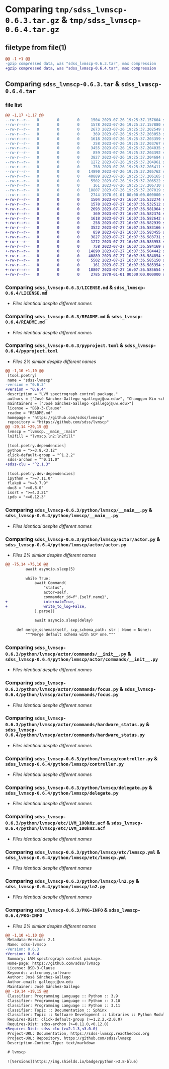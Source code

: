 # Comparing `tmp/sdss_lvmscp-0.6.3.tar.gz` & `tmp/sdss_lvmscp-0.6.4.tar.gz`

## filetype from file(1)

```diff
@@ -1 +1 @@
-gzip compressed data, was "sdss_lvmscp-0.6.3.tar", max compression
+gzip compressed data, was "sdss_lvmscp-0.6.4.tar", max compression
```

## Comparing `sdss_lvmscp-0.6.3.tar` & `sdss_lvmscp-0.6.4.tar`

### file list

```diff
@@ -1,17 +1,17 @@
--rw-r--r--   0        0        0     1504 2023-07-26 19:25:37.157604 sdss_lvmscp-0.6.3/LICENSE.md
--rw-r--r--   0        0        0     1578 2023-07-26 19:25:37.157880 sdss_lvmscp-0.6.3/README.md
--rw-r--r--   0        0        0     2673 2023-07-26 19:25:37.202549 sdss_lvmscp-0.6.3/pyproject.toml
--rw-r--r--   0        0        0      369 2023-07-26 19:25:37.203053 sdss_lvmscp-0.6.3/python/lvmscp/__init__.py
--rw-r--r--   0        0        0     1618 2023-07-26 19:25:37.203359 sdss_lvmscp-0.6.3/python/lvmscp/__main__.py
--rw-r--r--   0        0        0      258 2023-07-26 19:25:37.203767 sdss_lvmscp-0.6.3/python/lvmscp/actor/__init__.py
--rw-r--r--   0        0        0     3455 2023-07-26 19:25:37.204035 sdss_lvmscp-0.6.3/python/lvmscp/actor/actor.py
--rw-r--r--   0        0        0      859 2023-07-26 19:25:37.204392 sdss_lvmscp-0.6.3/python/lvmscp/actor/commands/__init__.py
--rw-r--r--   0        0        0     3827 2023-07-26 19:25:37.204684 sdss_lvmscp-0.6.3/python/lvmscp/actor/commands/focus.py
--rw-r--r--   0        0        0     1272 2023-07-26 19:25:37.204961 sdss_lvmscp-0.6.3/python/lvmscp/actor/commands/hardware_status.py
--rw-r--r--   0        0        0      758 2023-07-26 19:25:37.205411 sdss_lvmscp-0.6.3/python/lvmscp/controller.py
--rw-r--r--   0        0        0    14890 2023-07-26 19:25:37.205762 sdss_lvmscp-0.6.3/python/lvmscp/delegate.py
--rw-r--r--   0        0        0    40889 2023-07-26 19:25:37.206165 sdss_lvmscp-0.6.3/python/lvmscp/etc/LVM_100kHz.acf
--rw-r--r--   0        0        0     5502 2023-07-26 19:25:37.206522 sdss_lvmscp-0.6.3/python/lvmscp/etc/lvmscp.yml
--rw-r--r--   0        0        0      161 2023-07-26 19:25:37.206710 sdss_lvmscp-0.6.3/python/lvmscp/etc/schema.json
--rw-r--r--   0        0        0    18807 2023-07-26 19:25:37.207019 sdss_lvmscp-0.6.3/python/lvmscp/ln2.py
--rw-r--r--   0        0        0     2744 1970-01-01 00:00:00.000000 sdss_lvmscp-0.6.3/PKG-INFO
+-rw-r--r--   0        0        0     1504 2023-07-27 16:07:36.532274 sdss_lvmscp-0.6.4/LICENSE.md
+-rw-r--r--   0        0        0     1578 2023-07-27 16:07:36.532512 sdss_lvmscp-0.6.4/README.md
+-rw-r--r--   0        0        0     2693 2023-07-27 16:07:36.581964 sdss_lvmscp-0.6.4/pyproject.toml
+-rw-r--r--   0        0        0      369 2023-07-27 16:07:36.582374 sdss_lvmscp-0.6.4/python/lvmscp/__init__.py
+-rw-r--r--   0        0        0     1618 2023-07-27 16:07:36.582642 sdss_lvmscp-0.6.4/python/lvmscp/__main__.py
+-rw-r--r--   0        0        0      258 2023-07-27 16:07:36.582939 sdss_lvmscp-0.6.4/python/lvmscp/actor/__init__.py
+-rw-r--r--   0        0        0     3522 2023-07-27 16:07:36.583166 sdss_lvmscp-0.6.4/python/lvmscp/actor/actor.py
+-rw-r--r--   0        0        0      859 2023-07-27 16:07:36.583455 sdss_lvmscp-0.6.4/python/lvmscp/actor/commands/__init__.py
+-rw-r--r--   0        0        0     3827 2023-07-27 16:07:36.583731 sdss_lvmscp-0.6.4/python/lvmscp/actor/commands/focus.py
+-rw-r--r--   0        0        0     1272 2023-07-27 16:07:36.583953 sdss_lvmscp-0.6.4/python/lvmscp/actor/commands/hardware_status.py
+-rw-r--r--   0        0        0      758 2023-07-27 16:07:36.584169 sdss_lvmscp-0.6.4/python/lvmscp/controller.py
+-rw-r--r--   0        0        0    14890 2023-07-27 16:07:36.584442 sdss_lvmscp-0.6.4/python/lvmscp/delegate.py
+-rw-r--r--   0        0        0    40889 2023-07-27 16:07:36.584854 sdss_lvmscp-0.6.4/python/lvmscp/etc/LVM_100kHz.acf
+-rw-r--r--   0        0        0     5502 2023-07-27 16:07:36.585150 sdss_lvmscp-0.6.4/python/lvmscp/etc/lvmscp.yml
+-rw-r--r--   0        0        0      161 2023-07-27 16:07:36.585354 sdss_lvmscp-0.6.4/python/lvmscp/etc/schema.json
+-rw-r--r--   0        0        0    18807 2023-07-27 16:07:36.585654 sdss_lvmscp-0.6.4/python/lvmscp/ln2.py
+-rw-r--r--   0        0        0     2785 1970-01-01 00:00:00.000000 sdss_lvmscp-0.6.4/PKG-INFO
```

### Comparing `sdss_lvmscp-0.6.3/LICENSE.md` & `sdss_lvmscp-0.6.4/LICENSE.md`

 * *Files identical despite different names*

### Comparing `sdss_lvmscp-0.6.3/README.md` & `sdss_lvmscp-0.6.4/README.md`

 * *Files identical despite different names*

### Comparing `sdss_lvmscp-0.6.3/pyproject.toml` & `sdss_lvmscp-0.6.4/pyproject.toml`

 * *Files 2% similar despite different names*

```diff
@@ -1,10 +1,10 @@
 [tool.poetry]
 name = "sdss-lvmscp"
-version = "0.6.3"
+version = "0.6.4"
 description = "LVM spectrograph control package."
 authors = ["José Sánchez-Gallego <gallegoj@uw.edu>", "Changgon Kim <changgonkim@khu.ac.kr>"]
 maintainers = ["José Sánchez-Gallego <gallegoj@uw.edu>"]
 license = "BSD-3-Clause"
 readme = "README.md"
 homepage = "https://github.com/sdss/lvmscp"
 repository = "https://github.com/sdss/lvmscp"
@@ -29,14 +29,15 @@
 lvmscp = "lvmscp.__main__:main"
 ln2fill = "lvmscp.ln2:ln2fill"
 
 [tool.poetry.dependencies]
 python = ">=3.8,<3.12"
 click-default-group = "^1.2.2"
 sdss-archon = "^0.11.0"
+sdss-clu = "^2.1.3"
 
 [tool.poetry.dev-dependencies]
 ipython = ">=7.11.0"
 flake8 = ">=3.7.9"
 doc8 = ">=0.8.0"
 isort = ">=4.3.21"
 ipdb = ">=0.12.3"
```

### Comparing `sdss_lvmscp-0.6.3/python/lvmscp/__main__.py` & `sdss_lvmscp-0.6.4/python/lvmscp/__main__.py`

 * *Files identical despite different names*

### Comparing `sdss_lvmscp-0.6.3/python/lvmscp/actor/actor.py` & `sdss_lvmscp-0.6.4/python/lvmscp/actor/actor.py`

 * *Files 2% similar despite different names*

```diff
@@ -75,14 +75,16 @@
         await asyncio.sleep(5)
 
         while True:
             await Command(
                 "status",
                 actor=self,
                 commander_id=f".{self.name}",
+                internal=True,
+                write_to_log=False,
             ).parse()
 
             await asyncio.sleep(delay)
 
     def merge_schemas(self, scp_schema_path: str | None = None):
         """Merge default schema with SCP one."""
```

### Comparing `sdss_lvmscp-0.6.3/python/lvmscp/actor/commands/__init__.py` & `sdss_lvmscp-0.6.4/python/lvmscp/actor/commands/__init__.py`

 * *Files identical despite different names*

### Comparing `sdss_lvmscp-0.6.3/python/lvmscp/actor/commands/focus.py` & `sdss_lvmscp-0.6.4/python/lvmscp/actor/commands/focus.py`

 * *Files identical despite different names*

### Comparing `sdss_lvmscp-0.6.3/python/lvmscp/actor/commands/hardware_status.py` & `sdss_lvmscp-0.6.4/python/lvmscp/actor/commands/hardware_status.py`

 * *Files identical despite different names*

### Comparing `sdss_lvmscp-0.6.3/python/lvmscp/controller.py` & `sdss_lvmscp-0.6.4/python/lvmscp/controller.py`

 * *Files identical despite different names*

### Comparing `sdss_lvmscp-0.6.3/python/lvmscp/delegate.py` & `sdss_lvmscp-0.6.4/python/lvmscp/delegate.py`

 * *Files identical despite different names*

### Comparing `sdss_lvmscp-0.6.3/python/lvmscp/etc/LVM_100kHz.acf` & `sdss_lvmscp-0.6.4/python/lvmscp/etc/LVM_100kHz.acf`

 * *Files identical despite different names*

### Comparing `sdss_lvmscp-0.6.3/python/lvmscp/etc/lvmscp.yml` & `sdss_lvmscp-0.6.4/python/lvmscp/etc/lvmscp.yml`

 * *Files identical despite different names*

### Comparing `sdss_lvmscp-0.6.3/python/lvmscp/ln2.py` & `sdss_lvmscp-0.6.4/python/lvmscp/ln2.py`

 * *Files identical despite different names*

### Comparing `sdss_lvmscp-0.6.3/PKG-INFO` & `sdss_lvmscp-0.6.4/PKG-INFO`

 * *Files 2% similar despite different names*

```diff
@@ -1,10 +1,10 @@
 Metadata-Version: 2.1
 Name: sdss-lvmscp
-Version: 0.6.3
+Version: 0.6.4
 Summary: LVM spectrograph control package.
 Home-page: https://github.com/sdss/lvmscp
 License: BSD-3-Clause
 Keywords: astronomy,software
 Author: José Sánchez-Gallego
 Author-email: gallegoj@uw.edu
 Maintainer: José Sánchez-Gallego
@@ -19,14 +19,15 @@
 Classifier: Programming Language :: Python :: 3.9
 Classifier: Programming Language :: Python :: 3.10
 Classifier: Programming Language :: Python :: 3.11
 Classifier: Topic :: Documentation :: Sphinx
 Classifier: Topic :: Software Development :: Libraries :: Python Modules
 Requires-Dist: click-default-group (>=1.2.2,<2.0.0)
 Requires-Dist: sdss-archon (>=0.11.0,<0.12.0)
+Requires-Dist: sdss-clu (>=2.1.3,<3.0.0)
 Project-URL: Documentation, https://sdss-lvmscp.readthedocs.org
 Project-URL: Repository, https://github.com/sdss/lvmscp
 Description-Content-Type: text/markdown
 
 # lvmscp
 
 ![Versions](https://img.shields.io/badge/python->3.8-blue)
```

